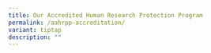 ```yaml
---
title: Our Accredited Human Research Protection Program
permalink: /aahrpp-accreditation/
variant: tiptap
description: ""
---
```

